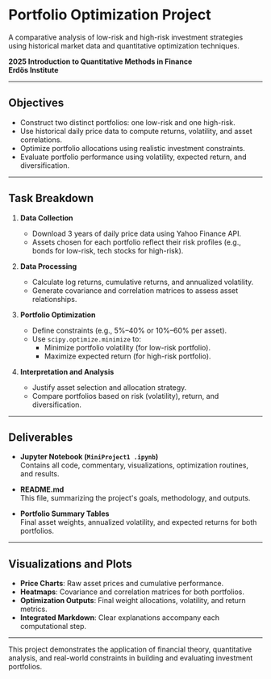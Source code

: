 
# Portfolio Optimization Project

A comparative analysis of low-risk and high-risk investment strategies using historical market data and quantitative optimization techniques.

**2025 Introduction to Quantitative Methods in Finance**  
**Erdös Institute**

---

## Objectives

- Construct two distinct portfolios: one low-risk and one high-risk.
- Use historical daily price data to compute returns, volatility, and asset correlations.
- Optimize portfolio allocations using realistic investment constraints.
- Evaluate portfolio performance using volatility, expected return, and diversification.

---

## Task Breakdown

1. **Data Collection**  
   - Download 3 years of daily price data using Yahoo Finance API.  
   - Assets chosen for each portfolio reflect their risk profiles (e.g., bonds for low-risk, tech stocks for high-risk).

2. **Data Processing**  
   - Calculate log returns, cumulative returns, and annualized volatility.  
   - Generate covariance and correlation matrices to assess asset relationships.

3. **Portfolio Optimization**  
   - Define constraints (e.g., 5%–40% or 10%–60% per asset).  
   - Use `scipy.optimize.minimize` to:
     - Minimize portfolio volatility (for low-risk portfolio).
     - Maximize expected return (for high-risk portfolio).

4. **Interpretation and Analysis**  
   - Justify asset selection and allocation strategy.  
   - Compare portfolios based on risk (volatility), return, and diversification.

---

## Deliverables

- **Jupyter Notebook (`MiniProject1 .ipynb`)**  
  Contains all code, commentary, visualizations, optimization routines, and results.

- **README.md**  
  This file, summarizing the project's goals, methodology, and outputs.

- **Portfolio Summary Tables**  
  Final asset weights, annualized volatility, and expected returns for both portfolios.

---

## Visualizations and Plots

- **Price Charts**: Raw asset prices and cumulative performance.
- **Heatmaps**: Covariance and correlation matrices for both portfolios.
- **Optimization Outputs**: Final weight allocations, volatility, and return metrics.
- **Integrated Markdown**: Clear explanations accompany each computational step.

---

This project demonstrates the application of financial theory, quantitative analysis, and real-world constraints in building and evaluating investment portfolios.

